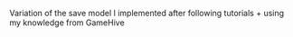 Variation of the save model I implemented after following tutorials + using my knowledge from GameHive
